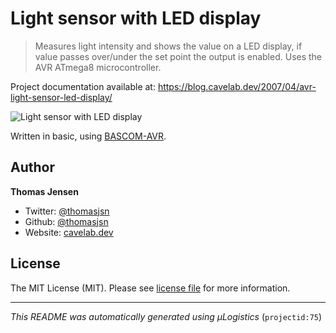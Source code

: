 # Light sensor with LED display

> Measures light intensity and shows the value on a LED display, if value passes over/under the set point the output is enabled. Uses the AVR ATmega8 microcontroller.

Project documentation available at: https://blog.cavelab.dev/2007/04/avr-light-sensor-led-display/

![Light sensor with LED display](https://i.logistics.cavelab.net/large/373.jpeg)

Written in basic, using [BASCOM-AVR](http://www.mcselec.com/).

## Author
**Thomas Jensen**
* Twitter: [@thomasjsn](https://twitter.com/thomasjsn)
* Github: [@thomasjsn](https://github.com/thomasjsn)
* Website: [cavelab.dev](https://cavelab.dev)

## License
The MIT License (MIT). Please see [license file](LICENSE.txt) for more information.

---
_This README was automatically generated using µLogistics_ (`projectid:75`)
